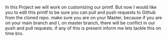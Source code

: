 In this Project we will work on customizing our printf. But now I would like you to edit this printf to be sure you can pull and push requests to Github from the cloned repo.
make sure you are on your Master, because if you are on your main branch and I, on master branch, there will be conflict in our push and pull requests. if any of this is present inform me lets tackle this on time bro.
